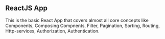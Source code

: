 ## ReactJS App 

This is the basic React App that covers almost all core concepts like Components, Composing Compnents, Filter, Pagination, Sorting, Routing, Http-services, Authorization, Authentication.

